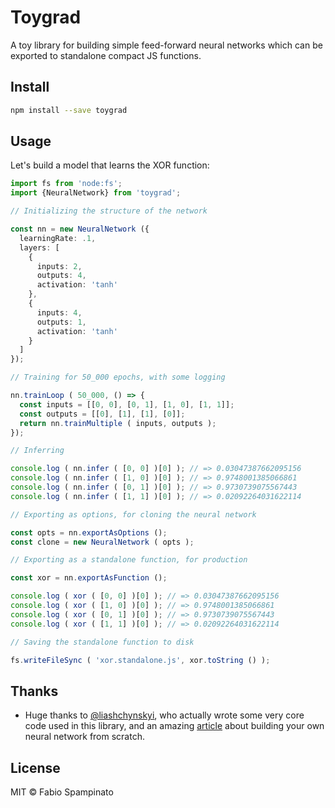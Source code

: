 # Toygrad

A toy library for building simple feed-forward neural networks which can be exported to standalone compact JS functions.

## Install

```sh
npm install --save toygrad
```

## Usage

Let's build a model that learns the XOR function:

```ts
import fs from 'node:fs';
import {NeuralNetwork} from 'toygrad';

// Initializing the structure of the network

const nn = new NeuralNetwork ({
  learningRate: .1,
  layers: [
    {
      inputs: 2,
      outputs: 4,
      activation: 'tanh'
    },
    {
      inputs: 4,
      outputs: 1,
      activation: 'tanh'
    }
  ]
});

// Training for 50_000 epochs, with some logging

nn.trainLoop ( 50_000, () => {
  const inputs = [[0, 0], [0, 1], [1, 0], [1, 1]];
  const outputs = [[0], [1], [1], [0]];
  return nn.trainMultiple ( inputs, outputs );
});

// Inferring

console.log ( nn.infer ( [0, 0] )[0] ); // => 0.03047387662095156
console.log ( nn.infer ( [1, 0] )[0] ); // => 0.9748001385066861
console.log ( nn.infer ( [0, 1] )[0] ); // => 0.9730739075567443
console.log ( nn.infer ( [1, 1] )[0] ); // => 0.02092264031622114

// Exporting as options, for cloning the neural network

const opts = nn.exportAsOptions ();
const clone = new NeuralNetwork ( opts );

// Exporting as a standalone function, for production

const xor = nn.exportAsFunction ();

console.log ( xor ( [0, 0] )[0] ); // => 0.03047387662095156
console.log ( xor ( [1, 0] )[0] ); // => 0.9748001385066861
console.log ( xor ( [0, 1] )[0] ); // => 0.9730739075567443
console.log ( xor ( [1, 1] )[0] ); // => 0.02092264031622114

// Saving the standalone function to disk

fs.writeFileSync ( 'xor.standalone.js', xor.toString () );
```

## Thanks

- Huge thanks to [@liashchynskyi](https://github.com/liashchynskyi), who actually wrote some very core code used in this library, and an amazing [article](https://dev.to/liashchynskyi/creating-of-neural-network-using-javascript-in-7minutes-o21) about building your own neural network from scratch.

## License

MIT © Fabio Spampinato
